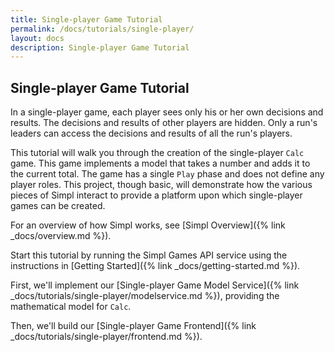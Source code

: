 ```yaml
---
title: Single-player Game Tutorial
permalink: /docs/tutorials/single-player/
layout: docs
description: Single-player Game Tutorial
---
```


## Single-player Game Tutorial

In a single-player game, each player sees only his or her own decisions and results. 
The decisions and results of other players are hidden. 
Only a run's leaders can access the decisions and results of all the run's players.

This tutorial will walk you through the creation of the single-player `Calc` game.
This game implements a model that takes a number and adds it to the current total.
The game has a single `Play` phase and does not define any player roles.
This project, though basic, will demonstrate how the various pieces of Simpl interact to provide a platform
upon which single-player games can be created.

For an overview of how Simpl works, see [Simpl Overview]({% link _docs/overview.md %}).

Start this tutorial by running the Simpl Games API service using the instructions in [Getting Started]({% link _docs/getting-started.md %}).

First, we'll implement our [Single-player Game Model Service]({% link _docs/tutorials/single-player/modelservice.md %}), providing the mathematical model for `Calc`.

Then, we'll build our [Single-player Game Frontend]({% link _docs/tutorials/single-player/frontend.md %}).